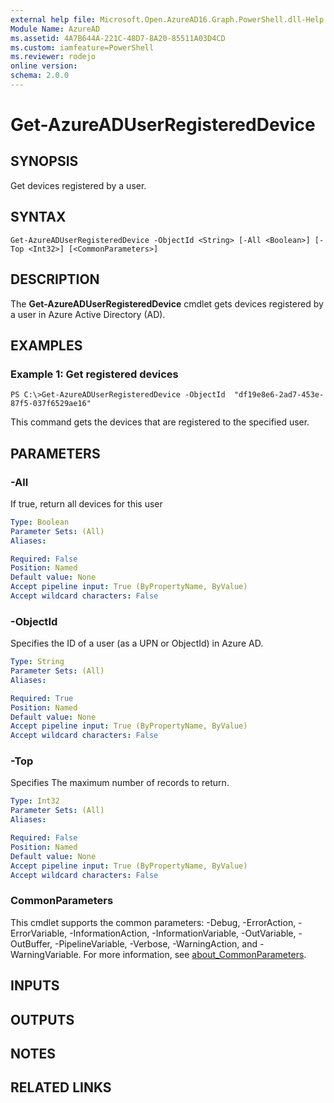 ```yaml
---
external help file: Microsoft.Open.AzureAD16.Graph.PowerShell.dll-Help.xml
Module Name: AzureAD
ms.assetid: 4A7B644A-221C-48D7-8A20-85511A03D4CD
ms.custom: iamfeature=PowerShell
ms.reviewer: rodejo
online version:
schema: 2.0.0
---
```


# Get-AzureADUserRegisteredDevice

## SYNOPSIS
Get devices registered by a user.

## SYNTAX

```
Get-AzureADUserRegisteredDevice -ObjectId <String> [-All <Boolean>] [-Top <Int32>] [<CommonParameters>]
```

## DESCRIPTION
The **Get-AzureADUserRegisteredDevice** cmdlet gets devices registered by a user in Azure Active Directory (AD).

## EXAMPLES

### Example 1: Get registered devices
```
PS C:\>Get-AzureADUserRegisteredDevice -ObjectId  "df19e8e6-2ad7-453e-87f5-037f6529ae16"
```

This command gets the devices that are registered to the specified user.

## PARAMETERS

### -All
If true, return all devices for this user

```yaml
Type: Boolean
Parameter Sets: (All)
Aliases:

Required: False
Position: Named
Default value: None
Accept pipeline input: True (ByPropertyName, ByValue)
Accept wildcard characters: False
```

### -ObjectId
Specifies the ID of a user (as a UPN or ObjectId) in Azure AD.

```yaml
Type: String
Parameter Sets: (All)
Aliases:

Required: True
Position: Named
Default value: None
Accept pipeline input: True (ByPropertyName, ByValue)
Accept wildcard characters: False
```

### -Top
Specifies The maximum number of records to return.

```yaml
Type: Int32
Parameter Sets: (All)
Aliases:

Required: False
Position: Named
Default value: None
Accept pipeline input: True (ByPropertyName, ByValue)
Accept wildcard characters: False
```

### CommonParameters
This cmdlet supports the common parameters: -Debug, -ErrorAction, -ErrorVariable, -InformationAction, -InformationVariable, -OutVariable, -OutBuffer, -PipelineVariable, -Verbose, -WarningAction, and -WarningVariable. For more information, see [about_CommonParameters](http://go.microsoft.com/fwlink/?LinkID=113216).

## INPUTS

## OUTPUTS

## NOTES

## RELATED LINKS
